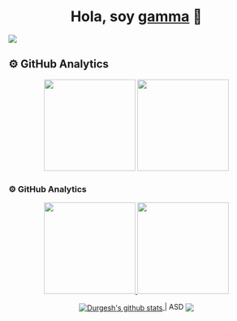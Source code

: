 <div align="center">
  <h1 align="center">Hola, soy <a href="https://github.com/gamma-ok" target="_blank">gamma</a> 👋</h1>
</div>

<img src="https://i.imgur.com/uZis8UC.jpeg">


## ⚙️ GitHub Analytics

<p align="center">
  <img height="180em" src="https://github-readme-stats.vercel.app/api?username=gamma-ok&show_icons=true&theme=radical" />
  <img height="180em" src="https://github-readme-stats.vercel.app/api/top-langs/?username=gamma-ok&layout=compact&theme=radical" />
</p>


### ⚙️  GitHub Analytics

<p align="center">
  <a href="https://github.com/ArisGuimera">
    <img height="180em" src="https://github-readme-stats-eight-theta.vercel.app/api?username=gamma-ok&show_icons=true&theme=algolia&include_all_commits=true&count_private=true"/>
    <img height="180em" src="https://github-readme-stats-eight-theta.vercel.app/api/top-langs/?username=gamma-ok&layout=compact&langs_count=8&theme=algolia"/>
  </a>
</p>

<p align="center">
  <a href="https://github.com/gamma-ok/github-readme-stats">
    <img align="center" src="https://github-readme-stats.vercel.app/api?username=gamma-ok&show_icons=true&include_all_commits=true&theme=buefy&hide_border=true" alt="Durgesh's github stats"/>
  </a> | ASD
  <a href="https://github.com/gamma-ok/github-readme-stats">
    <img align="center" src="https://github-readme-stats.vercel.app/api/top-langs/?username=gamma-ok&layout=compact&theme=buefy&hide_border=true"/>
  </a>
</p>
